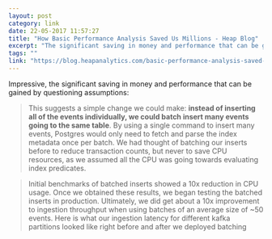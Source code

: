 ```yaml
---
layout: post
category: link
date: 22-05-2017 11:57:27
title: "How Basic Performance Analysis Saved Us Millions - Heap Blog"
excerpt: "The significant saving in money and performance that can be gained by questioning assumptions."
tags: ""
link: "https://blog.heapanalytics.com/basic-performance-analysis-saved-us-millions/"
---
```

Impressive, the significant saving in money and performance that can be gained by questioning assumptions:

> This suggests a simple change we could make: **instead of inserting all of the events individually, we could batch insert many events going to the same table**. By using a single command to insert many events, Postgres would only need to fetch and parse the index metadata once per batch. We had thought of batching our inserts before to reduce transaction counts, but never to save CPU resources, as we assumed all the CPU was going towards evaluating index predicates.

> Initial benchmarks of batched inserts showed a 10x reduction in CPU usage. Once we obtained these results, we began testing the batched inserts in production. Ultimately, we did get about a 10x improvement to ingestion throughput when using batches of an average size of ~50 events. Here is what our ingestion latency for different kafka partitions looked like right before and after we deployed batching
